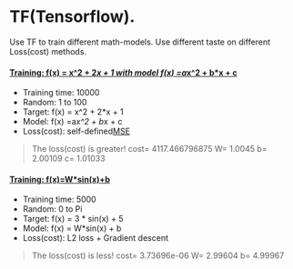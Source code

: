 # TF(Tensorflow).

Use TF to train different math-models. Use different taste on different Loss(cost) methods.
 
#### [Training: f(x) = x^2 + 2*x + 1 with model  f(x) =a*x^2 + b*x + c](quadratic.py)

- Training time: 10000
- Random: 1 to 100
- Target: f(x) = x^2 + 2*x + 1
- Model: f(x) =a*x^2 + b*x + c
- Loss(cost): self-defined[MSE](http://img.blog.csdn.net/20170522211318316?watermark/2/text/aHR0cDovL2Jsb2cuY3Nkbi5uZXQvbWFyc2poYW8=/font/5a6L5L2T/fontsize/400/fill/I0JBQkFCMA==/dissolve/70/gravity/SouthEast)
> The loss(cost) is greater! cost= 4117.466796875 W= 1.0045 b= 2.00109 c= 1.01033

#### [Training: f(x)=W*sin(x)+b](sin.py)
- Training time: 5000
- Random: 0 to Pi
- Target: f(x) = 3 * sin(x) + 5
- Model: f(x) = W*sin(x) + b
- Loss(cost): L2 loss + Gradient descent
> The loss(cost) is less! cost= 3.73696e-06 W= 2.99604 b= 4.99967  
